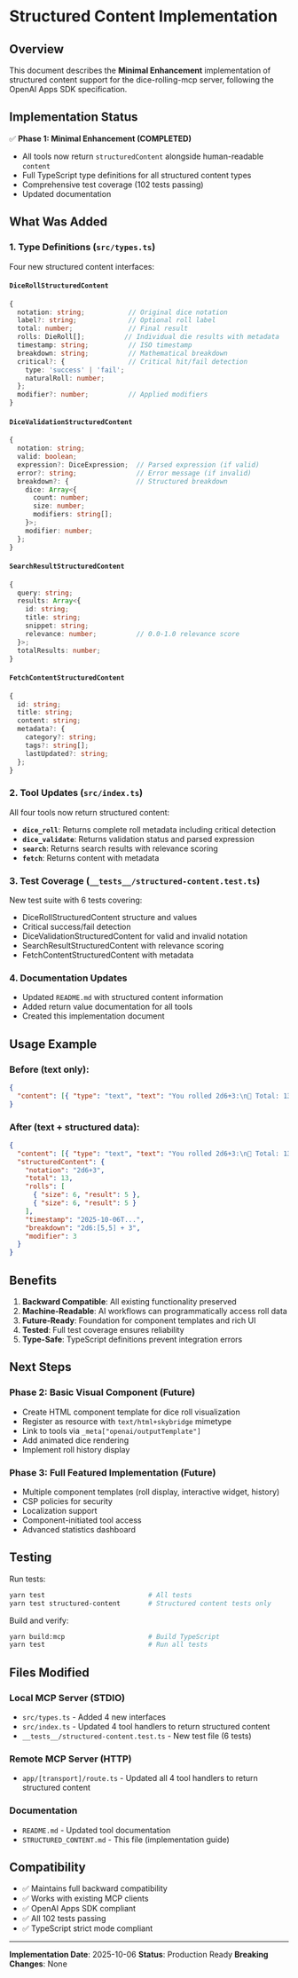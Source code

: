 # Structured Content Implementation

## Overview

This document describes the **Minimal Enhancement** implementation of structured content support for the dice-rolling-mcp server, following the OpenAI Apps SDK specification.

## Implementation Status

✅ **Phase 1: Minimal Enhancement (COMPLETED)**
- All tools now return `structuredContent` alongside human-readable `content`
- Full TypeScript type definitions for all structured content types
- Comprehensive test coverage (102 tests passing)
- Updated documentation

## What Was Added

### 1. Type Definitions (`src/types.ts`)

Four new structured content interfaces:

#### `DiceRollStructuredContent`
```typescript
{
  notation: string;           // Original dice notation
  label?: string;             // Optional roll label
  total: number;              // Final result
  rolls: DieRoll[];          // Individual die results with metadata
  timestamp: string;          // ISO timestamp
  breakdown: string;          // Mathematical breakdown
  critical?: {                // Critical hit/fail detection
    type: 'success' | 'fail';
    naturalRoll: number;
  };
  modifier?: number;          // Applied modifiers
}
```

#### `DiceValidationStructuredContent`
```typescript
{
  notation: string;
  valid: boolean;
  expression?: DiceExpression;  // Parsed expression (if valid)
  error?: string;               // Error message (if invalid)
  breakdown?: {                 // Structured breakdown
    dice: Array<{
      count: number;
      size: number;
      modifiers: string[];
    }>;
    modifier: number;
  };
}
```

#### `SearchResultStructuredContent`
```typescript
{
  query: string;
  results: Array<{
    id: string;
    title: string;
    snippet: string;
    relevance: number;          // 0.0-1.0 relevance score
  }>;
  totalResults: number;
}
```

#### `FetchContentStructuredContent`
```typescript
{
  id: string;
  title: string;
  content: string;
  metadata?: {
    category?: string;
    tags?: string[];
    lastUpdated?: string;
  };
}
```

### 2. Tool Updates (`src/index.ts`)

All four tools now return structured content:

- **`dice_roll`**: Returns complete roll metadata including critical detection
- **`dice_validate`**: Returns validation status and parsed expression
- **`search`**: Returns search results with relevance scoring
- **`fetch`**: Returns content with metadata

### 3. Test Coverage (`__tests__/structured-content.test.ts`)

New test suite with 6 tests covering:
- DiceRollStructuredContent structure and values
- Critical success/fail detection
- DiceValidationStructuredContent for valid and invalid notation
- SearchResultStructuredContent with relevance scoring
- FetchContentStructuredContent with metadata

### 4. Documentation Updates

- Updated `README.md` with structured content information
- Added return value documentation for all tools
- Created this implementation document

## Usage Example

### Before (text only):
```json
{
  "content": [{ "type": "text", "text": "You rolled 2d6+3:\n🎲 Total: 13" }]
}
```

### After (text + structured data):
```json
{
  "content": [{ "type": "text", "text": "You rolled 2d6+3:\n🎲 Total: 13" }],
  "structuredContent": {
    "notation": "2d6+3",
    "total": 13,
    "rolls": [
      { "size": 6, "result": 5 },
      { "size": 6, "result": 5 }
    ],
    "timestamp": "2025-10-06T...",
    "breakdown": "2d6:[5,5] + 3",
    "modifier": 3
  }
}
```

## Benefits

1. **Backward Compatible**: All existing functionality preserved
2. **Machine-Readable**: AI workflows can programmatically access roll data
3. **Future-Ready**: Foundation for component templates and rich UI
4. **Tested**: Full test coverage ensures reliability
5. **Type-Safe**: TypeScript definitions prevent integration errors

## Next Steps

### Phase 2: Basic Visual Component (Future)
- Create HTML component template for dice roll visualization
- Register as resource with `text/html+skybridge` mimetype
- Link to tools via `_meta["openai/outputTemplate"]`
- Add animated dice rendering
- Implement roll history display

### Phase 3: Full Featured Implementation (Future)
- Multiple component templates (roll display, interactive widget, history)
- CSP policies for security
- Localization support
- Component-initiated tool access
- Advanced statistics dashboard

## Testing

Run tests:
```bash
yarn test                          # All tests
yarn test structured-content       # Structured content tests only
```

Build and verify:
```bash
yarn build:mcp                     # Build TypeScript
yarn test                          # Run all tests
```

## Files Modified

### Local MCP Server (STDIO)
- `src/types.ts` - Added 4 new interfaces
- `src/index.ts` - Updated 4 tool handlers to return structured content
- `__tests__/structured-content.test.ts` - New test file (6 tests)

### Remote MCP Server (HTTP)
- `app/[transport]/route.ts` - Updated all 4 tool handlers to return structured content

### Documentation
- `README.md` - Updated tool documentation
- `STRUCTURED_CONTENT.md` - This file (implementation guide)

## Compatibility

- ✅ Maintains full backward compatibility
- ✅ Works with existing MCP clients
- ✅ OpenAI Apps SDK compliant
- ✅ All 102 tests passing
- ✅ TypeScript strict mode compliant

---

**Implementation Date**: 2025-10-06
**Status**: Production Ready
**Breaking Changes**: None
